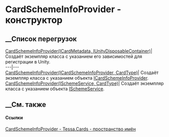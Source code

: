 # CardSchemeInfoProvider - конструктор
##  __Список перегрузок
[CardSchemeInfoProvider(ICardMetadata,
IUnityDisposableContainer)](M_Tessa_Cards_CardSchemeInfoProvider__ctor.htm)|
Создаёт экземпляр класса с указанием его зависимостей для регистрации в Unity.  
---|---  
[CardSchemeInfoProvider(ICardSchemeInfoProvider,
CardType)](M_Tessa_Cards_CardSchemeInfoProvider__ctor_1.htm)|  Создаёт
экземпляр класса с указанием объекта
[ICardSchemeInfoProvider](T_Tessa_Cards_ICardSchemeInfoProvider.htm).  
[CardSchemeInfoProvider(ISchemeService,
CardType)](M_Tessa_Cards_CardSchemeInfoProvider__ctor_2.htm)|  Создаёт
экземпляр класса с указанием объекта
[ISchemeService](T_Tessa_Scheme_ISchemeService.htm).  
## __См. также
#### Ссылки
[CardSchemeInfoProvider - ](T_Tessa_Cards_CardSchemeInfoProvider.htm)
[Tessa.Cards - пространство имён](N_Tessa_Cards.htm)
